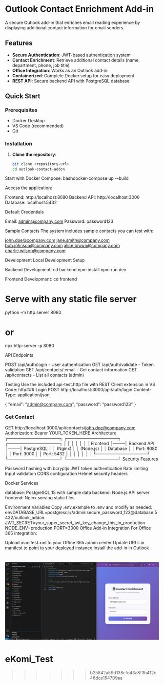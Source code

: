 # Outlook Contact Enrichment Add-in

A secure Outlook add-in that enriches email reading experience by displaying additional contact information for email senders.

## Features

- **Secure Authentication**: JWT-based authentication system
- **Contact Enrichment**: Retrieve additional contact details (name, department, phone, job title)
- **Office Integration**: Works as an Outlook add-in
- **Containerized**: Complete Docker setup for easy deployment
- **REST API**: Secure backend API with PostgreSQL database

## Quick Start

### Prerequisites

- Docker Desktop
- VS Code (recommended)
- Git

### Installation

1. **Clone the repository**:
   ```bash
   git clone <repository-url>
   cd outlook-contact-addon
   ```

Start with Docker Compose:
bashdocker-compose up --build

Access the application:

Frontend: http://localhost:8080
Backend API: http://localhost:3000
Database: localhost:5432

Default Credentials

Email: admin@company.com
Password: password123

Sample Contacts
The system includes sample contacts you can test with:

john.doe@company.com
jane.smith@company.com
bob.johnson@company.com
alice.brown@company.com
charlie.wilson@company.com

Development
Local Development Setup

Backend Development:
cd backend
npm install
npm run dev

Frontend Development:
cd frontend

# Serve with any static file server

python -m http.server 8080

# or

npx http-server -p 8080

API Endpoints

POST /api/auth/login - User authentication
GET /api/auth/validate - Token validation
GET /api/contacts/:email - Get contact information
GET /api/contacts - List all contacts (admin)

Testing
Use the included api-test.http file with REST Client extension in VS Code:
http### Login
POST http://localhost:3000/api/auth/login
Content-Type: application/json

{
"email": "admin@company.com",
"password": "password123"
}

### Get Contact

GET http://localhost:3000/api/contacts/john.doe@company.com
Authorization: Bearer YOUR_TOKEN_HERE
Architecture
┌─────────────────┐ ┌─────────────────┐ ┌─────────────────┐
│ │ │ │ │ │
│ Frontend │────│ Backend API │────│ PostgreSQL │
│ (Nginx) │ │ (Node.js) │ │ Database │
│ Port: 8080 │ │ Port: 3000 │ │ Port: 5432 │
│ │ │ │ │ │
└─────────────────┘ └─────────────────┘ └─────────────────┘
Security Features

Password hashing with bcryptjs
JWT token authentication
Rate limiting
Input validation
CORS configuration
Helmet security headers

Docker Services

database: PostgreSQL 15 with sample data
backend: Node.js API server
frontend: Nginx serving static files

Environment Variables
Copy .env.example to .env and modify as needed:
envDATABASE_URL=postgresql://admin:secure_password_123@database:5432/outlook_addon
JWT_SECRET=your_super_secret_jwt_key_change_this_in_production
NODE_ENV=production
PORT=3000
Office Add-in Integration
For Office 365 integration:

Upload manifest.xml to your Office 365 admin center
Update URLs in manifest to point to your deployed instance
Install the add-in in Outlook

![alt text](image.png)
=======
# eKomi_Test
>>>>>>> b25842a59d138cfd43a8f3b412d46dce154709aa
